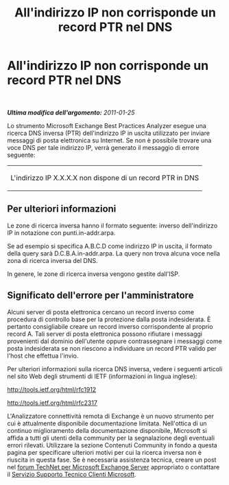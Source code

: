 ﻿---
title: All'indirizzo IP non corrisponde un record PTR nel DNS
TOCTitle: All'indirizzo IP non corrisponde un record PTR nel DNS
ms:assetid: 14280637-0bb4-42dd-8ecc-0f6802a4d16d
ms:mtpsurl: https://technet.microsoft.com/it-it/library/Ff796197(v=EXCHG.80)
ms:contentKeyID: 34993392
ms.date: 10/25/2013
mtps_version: v=EXCHG.80
_tocRel: dd439364(v=exchg.80)/toc.json
ms.translationtype: HT
---

# All'indirizzo IP non corrisponde un record PTR nel DNS

 

_**Ultima modifica dell'argomento:** 2011-01-25_

Lo strumento Microsoft Exchange Best Practices Analyzer esegue una ricerca DNS inversa (PTR) dell'indirizzo IP in uscita utilizzato per inviare messaggi di posta elettronica su Internet. Se non è possibile trovare una voce DNS per tale indirizzo IP, verrà generato il messaggio di errore seguente:


<table>
<colgroup>
<col style="width: 100%" />
</colgroup>
<tbody>
<tr class="odd">
<td><p>L'indirizzo IP X.X.X.X non dispone di un record PTR in DNS</p></td>
</tr>
</tbody>
</table>


## Per ulteriori informazioni

Le zone di ricerca inversa hanno il formato seguente: inverso dell'indirizzo IP in notazione con punti.in-addr.arpa.

Se ad esempio si specifica A.B.C.D come indirizzo IP in uscita, il formato della query sarà D.C.B.A.in-addr.arpa. La query non trova alcuna voce nella zona di ricerca inversa del DNS.

In genere, le zone di ricerca inversa vengono gestite dall'ISP.

## Significato dell'errore per l'amministratore

Alcuni server di posta elettronica cercano un record inverso come procedura di controllo base per la protezione dalla posta indesiderata. È pertanto consigliabile creare un record inverso corrispondente al proprio record A. Tali server di posta elettronica possono rifiutare i messaggi provenienti dal dominio dell'utente oppure contrassegnare i messaggi come posta indesiderata se non riescono a individuare un record PTR valido per l'host che effettua l'invio.

Per ulteriori informazioni sulla ricerca DNS inversa, vedere i seguenti articoli nel sito Web degli strumenti di IETF (informazioni in lingua inglese):

<http://tools.ietf.org/html/rfc1912>

<http://tools.ietf.org/html/rfc2317>

L'Analizzatore connettività remota di Exchange è un nuovo strumento per cui è attualmente disponibile documentazione limitata. Nell'ottica di un continuo miglioramento della documentazione disponibile, Microsoft si affida a tutti gli utenti della community per la segnalazione degli eventuali errori rilevati. Utilizzare la sezione Contenuti Community in fondo a questa pagina per specificare ulteriori motivi per cui la ricerca inversa non è riuscita in questa fase. Se è necessaria assistenza tecnica, creare un post nel [forum TechNet per Microsoft Exchange Server](http://go.microsoft.com/fwlink/?linkid=73420) appropriato o contattare il [Servizio Supporto Tecnico Clienti Microsoft](http://go.microsoft.com/fwlink/?linkid=8158).

